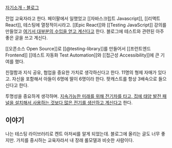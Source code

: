[자기소개 - 블로그](https://kentcdodds.com/about)

전업 교육자라고 한다. 페이팔에서 일했었고 [[자바스크립트 Javascript]], [[리액트 React]], 테스팅에 열정적이시라고. [[Epic React]]와 [[Testing JavaScript]] 강의를 만들었고 [여기서 대부분의 수입을 얻고 계신다고](https://kentcdodds.com/transparency#passive-income) 한다. 블로그에 테스트와 관련된 아주 좋은 글을 쓰고 계신다.

[[오픈소스 Open Source]]로 [[@testing-library]]를 만들어서 [[프런트엔드 Frontend]] [[테스트 자동화 Test Automation]]와 [[접근성 Accessibility]]에 큰 기여를 했다.

친절함과 지식 공유, 협업을 중요한 가치로 생각하신다고 한다. 11명의 형제 자매가 있다고. 자신을 포함해서 아들이 6명에 딸이 6명이라 한다. 팟캐스트를 항상 3배속으로 들으신다고 한다.

투명성을 중요하게 생각하며. [지속가능한 미래를 위해 전기차를 타고, 집에 태양 발전 패널을 설치해서 사용하는 것보다 많은 전기를 생산하고 계신다고](https://kentcdodds.com/transparency#sustainability) 한다.

## 이야기
나는 테스팅 라이브러리로 켄트 아저씨를 알게 되었는데. 블로그에 올리는 글도 너무 좋지만. 가치를 중시하는 교육자라서 내 장래 롤모델과 비슷한 사람이다.